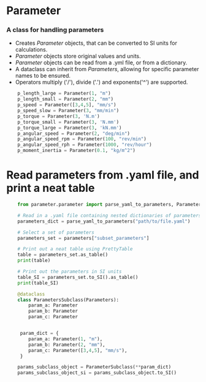 # Parameter
### A class for handling parameters

- Creates *Parameter* objects, that can be converted to SI units for calculations.
- *Parameter* objects store original values and units.
- *Parameter* objects can be read from a .yml file, or from a dictionary.
- A dataclass can inherit from *Parameters*, allowing for specific parameter names to be ensured.
- Operators multiply ('/'), divide ('.') and exponents('^') are supported.


```python
    p_length_large = Parameter(1, "m")
    p_length_small = Parameter(2, "mm")
    p_speed = Parameter([3,4,5], "mm/s")
    p_speed_slow = Parameter(3, "mm/min")
    p_torque = Parameter(3, 'N.m')
    p_torque_small = Parameter(3, 'N.mm')
    p_torque_large = Parameter(3, 'kN.mm')
    p_angular_speed = Parameter(2, "deg/min")
    p_angular_speed_rpm = Parameter(100, "rev/min")
    p_angular_speed_rph = Parameter(1000, "rev/hour")
    p_moment_inertia = Parameter(0.1, "kg/m^2")

```
# Read parameters from .yaml file, and print a neat table
```python
    from parameter.parameter import parse_yaml_to_parameters, Parameters

    # Read in a .yaml file containing nested dictionaries of parameters
    parameters_dict = parse_yaml_to_parameters("path/to/file.yaml")

    # Select a set of parameters
    parameters_set = parameters["subset_parameters"]

    # Print out a neat table using PrettyTable
    table = parameters_set.as_table()
    print(table)

    # Print out the parameters in SI units
    table_SI = parameters_set.to_SI().as_table()
    print(table_SI)

```

```python
    @dataclass
    class ParametersSubclass(Parameters):
        param_a: Parameter
        param_b: Parameter
        param_c: Parameter


     param_dict = {
        param_a: Parameter(1, "m"),
        param_b: Parameter(2, "mm"),
        param_c: Parameter([3,4,5], "mm/s"),
     }

    params_subclass_object = ParameterSubclass(**param_dict)
    params_subclass_object_si = params_subclass_object.to_SI()
```
